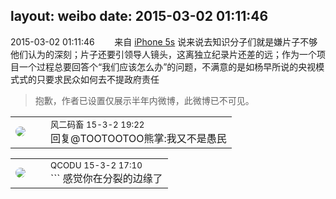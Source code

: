 layout: weibo
date: 2015-03-02 01:11:46
---
<meta name="referrer" content="no-referrer" />

2015-03-02 01:11:46  &nbsp;&nbsp;&nbsp;&nbsp;&nbsp;&nbsp; 来自 <a href="sinaweibo://customweibosource" rel="nofollow">iPhone 5s</a>
说来说去知识分子们就是嫌片子不够他们认为的深刻；片子还要引领导人镜头，这离独立纪录片还差的远；作为一个项目一个过程总要回答个“我们应该怎么办”的问题，不满意的是如杨早所说的央视模式式的只要求民众如何去不提政府责任
>  抱歉，作者已设置仅展示半年内微博，此微博已不可见。 ​​​

<table style="width: 100%;">
  <tr>
    <td style="width: 40px;"><img style="border-radius:50%" src="https://tva3.sinaimg.cn/crop.0.0.639.639.50/6d2a6003jw8f3idy69w2gj20hs0hrt9g.jpg?KID=imgbed,tva&Expires=1624463789&ssig=ZqZYwGb1wD"></td>
    <td colspan="2"><small>风二码畜 15-3-2 19:22</small><br/>回复@TOOTOOTOO熊掌:我又不是愚民</td>
  </tr>
</table>

<table style="width: 100%;">
  <tr>
    <td style="width: 40px;"><img style="border-radius:50%" src="https://tvax1.sinaimg.cn/crop.0.0.512.512.50/6b69631dly8g0l3egwcbcj20e80e8dfu.jpg?KID=imgbed,tva&Expires=1624463789&ssig=Hn93fqEehb"></td>
    <td colspan="2"><small>QCODU 15-3-2 17:10</small><br/>``` 感觉你在分裂的边缘了</td>
  </tr>
</table>
